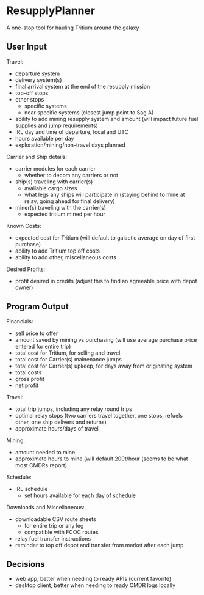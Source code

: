 # ResupplyPlanner
A one-stop tool for hauling Tritium around the galaxy

## User Input
Travel:
- departure system
- delivery system(s)
- final arrival system at the end of the resupply mission
- top-off stops
- other stops
    - specific systems
    - near specific systems (closest jump point to Sag A)
- ability to add mining resupply system and amount (will impact future fuel supplies and jump requirements)
- IRL day and time of departure, local and UTC
- hours available per day
- exploration/mining/non-travel days planned

Carrier and Ship details:
- carrier modules for each carrier
    - whether to decom any carriers or not
- ship(s) traveling with carrier(s)
    - available cargo sizes
    - what legs any ships will participate in (staying behind to mine at relay, going ahead for final delivery)
- miner(s) traveling with the carrier(s)
    - expected tritium mined per hour

Known Costs:
- expected cost for Tritium (will default to galactic average on day of first purchase)
- ability to add Tritium top off costs
- ability to add other, miscellaneous costs

Desired Profits:
- profit desired in credits (adjust this to find an agreeable price with depot owner)

## Program Output

Financials:
- sell price to offer
- amount saved by mining vs purchasing (will use average purchase price entered for entire trip)
- total cost for Tritium, for selling and travel
- total cost for Carrier(s) mainenance jumps
- total cost for Carrier(s) upkeep, for days away from originating system
- total costs
- gross profit
- net profit

Travel:
- total trip jumps, including any relay round trips
- optimal relay stops (two carriers travel together, one stops, refuels other, one ship delivers and returns)
- approximate hours/days of travel

Mining:
- amount needed to mine
- approximate hours to mine (will default 200t/hour (seems to be what most CMDRs report)

Schedule:
- IRL schedule
    - set hours available for each day of schedule

Downloads and Miscellaneous:
- downloadable CSV route sheets
    - for entire trip or any leg
    - compatible with FCOC routes
- relay fuel transfer instructions
- reminder to top off depot and transfer from market after each jump

## Decisions
- web app, better when needing to ready APIs (current favorite)
- desktop client, better when needing to ready CMDR logs locally
